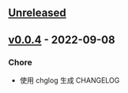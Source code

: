 <a name="unreleased"></a>
## [Unreleased]


<a name="v0.0.4"></a>
## [v0.0.4] - 2022-09-08
### Chore
- 使用 chglog 生成 CHANGELOG


[Unreleased]: https://github.com/duolacloud/crud-core-gorm/compare/v0.0.4...HEAD
[v0.0.4]: https://github.com/duolacloud/crud-core-gorm/compare/v0.0.3...v0.0.4
